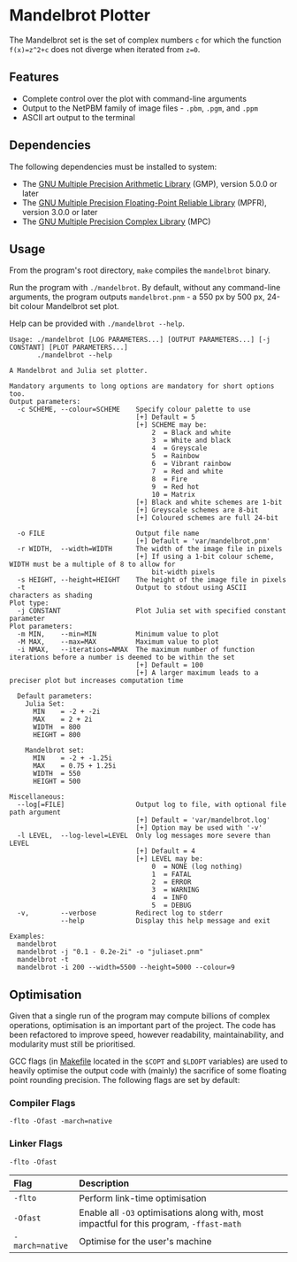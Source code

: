 # Mandelbrot Plotter

The Mandelbrot set is the set of complex numbers `c` for which the function `f(x)=z^2+c` does not diverge when iterated from `z=0`.

## Features
- Complete control over the plot with command-line arguments
- Output to the NetPBM family of image files - `.pbm`, `.pgm`, and `.ppm`
- ASCII art output to the terminal

## Dependencies
The following dependencies must be installed to system:
- The [GNU Multiple Precision Arithmetic Library](https://gmplib.org/) (GMP), version 5.0.0 or later
- The [GNU Multiple Precision Floating-Point Reliable Library](https://www.mpfr.org/) (MPFR), version 3.0.0 or later
- The [GNU Multiple Precision Complex Library](http://www.multiprecision.org/mpc/home.html) (MPC)

## Usage
From the program's root directory, `make` compiles the `mandelbrot` binary.

Run the program with `./mandelbrot`. By default, without any command-line arguments, the program outputs `mandelbrot.pnm` - a 550 px by 500 px, 24-bit colour Mandelbrot set plot.

Help can be provided with `./mandelbrot --help`.

```
Usage: ./mandelbrot [LOG PARAMETERS...] [OUTPUT PARAMETERS...] [-j CONSTANT] [PLOT PARAMETERS...]
       ./mandelbrot --help

A Mandelbrot and Julia set plotter.

Mandatory arguments to long options are mandatory for short options too.
Output parameters:
  -c SCHEME, --colour=SCHEME    Specify colour palette to use
                                [+] Default = 5
                                [+] SCHEME may be:
                                    2  = Black and white
                                    3  = White and black
                                    4  = Greyscale
                                    5  = Rainbow
                                    6  = Vibrant rainbow
                                    7  = Red and white
                                    8  = Fire
                                    9  = Red hot
                                    10 = Matrix
                                [+] Black and white schemes are 1-bit
                                [+] Greyscale schemes are 8-bit
                                [+] Coloured schemes are full 24-bit

  -o FILE                       Output file name
                                [+] Default = 'var/mandelbrot.pnm'
  -r WIDTH,  --width=WIDTH      The width of the image file in pixels
                                [+] If using a 1-bit colour scheme, WIDTH must be a multiple of 8 to allow for
                                    bit-width pixels
  -s HEIGHT, --height=HEIGHT    The height of the image file in pixels
  -t                            Output to stdout using ASCII characters as shading
Plot type:
  -j CONSTANT                   Plot Julia set with specified constant parameter
Plot parameters:
  -m MIN,    --min=MIN          Minimum value to plot
  -M MAX,    --max=MAX          Maximum value to plot
  -i NMAX,   --iterations=NMAX  The maximum number of function iterations before a number is deemed to be within the set
                                [+] Default = 100
                                [+] A larger maximum leads to a preciser plot but increases computation time

  Default parameters:
    Julia Set:
      MIN    = -2 + -2i
      MAX    = 2 + 2i
      WIDTH  = 800
      HEIGHT = 800

    Mandelbrot set:
      MIN    = -2 + -1.25i
      MAX    = 0.75 + 1.25i
      WIDTH  = 550
      HEIGHT = 500

Miscellaneous:
  --log[=FILE]                  Output log to file, with optional file path argument
                                [+] Default = 'var/mandelbrot.log'
                                [+] Option may be used with '-v'
  -l LEVEL,  --log-level=LEVEL  Only log messages more severe than LEVEL
                                [+] Default = 4
                                [+] LEVEL may be:
                                    0  = NONE (log nothing)
                                    1  = FATAL
                                    2  = ERROR
                                    3  = WARNING
                                    4  = INFO
                                    5  = DEBUG
  -v,        --verbose          Redirect log to stderr
             --help             Display this help message and exit

Examples:
  mandelbrot
  mandelbrot -j "0.1 - 0.2e-2i" -o "juliaset.pnm"
  mandelbrot -t
  mandelbrot -i 200 --width=5500 --height=5000 --colour=9

```

## Optimisation
Given that a single run of the program may compute billions of complex operations, optimisation is an important part of the project. The code has been refactored to improve speed, however readability, maintainability, and modularity must still be prioritised.

GCC flags (in [Makefile](Makefile) located in the `$COPT` and `$LDOPT` variables) are used to heavily optimise the output code with (mainly) the sacrifice of some floating point rounding precision. The following flags are set by default:

### Compiler Flags
`-flto -Ofast -march=native`

### Linker Flags
`-flto -Ofast`

| Flag            | Description                                                                               |
| :-------------- | :---------------------------------------------------------------------------------------- |
| `-flto`         | Perform link-time optimisation                                                            |
| `-Ofast`        | Enable all `-O3` optimisations along with, most impactful for this program, `-ffast-math` |
| `-march=native` | Optimise for the user's machine                                                           |